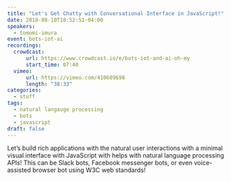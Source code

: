 ```yaml
---
title: "Let's Get Chatty with Conversational Interface in JavaScript!"
date: 2018-08-10T18:52:51-04:00
speakers:
  - tomomi-imura
event: bots-iot-ai
recordings:
  crowdcast:
      url: https://www.crowdcast.io/e/bots-iot-and-ai-oh-my
      start_time: 07:40
  vimeo:
      url: https://vimeo.com/410689698
      length: "38:33"
categories:
  - stuff
tags:
  - natural langauge processing
  - bots
  - javascript
draft: false
---
```


Let’s build rich applications with the natural user interactions with a minimal visual interface with JavaScript with helps with natural language processing APIs! This can be Slack bots, Facebook messenger bots, or even voice-assisted browser bot using W3C web standards!
